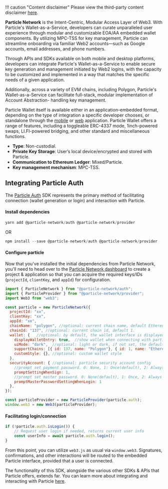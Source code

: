 !!! caution "Content disclaimer"
    Please view the third-party content disclaimer [here](https://github.com/0xPolygon/wiki/blob/master/CONTENT_DISCLAIMER.md).

**Particle Network** is the Intent-Centric, Modular Access Layer of Web3. With Particle's Wallet-as-a-Service, developers can curate unparalleled user experience through modular and customizable EOA/AA embedded wallet components. By utilizing MPC-TSS for key management, Particle can streamline onboarding via familiar Web2 accounts—such as Google accounts, email addresses, and phone numbers.

Through APIs and SDKs available on both mobile and desktop platforms, developers can integrate Particle's Wallet-as-a-Service to enable secure key generation and management initiated by Web2 logins, with the capacity to be customized and implemented in a way that matches the specific needs of a given application.

Additionally, across a variety of EVM chains, including Polygon, Particle's Wallet-as-a-Service can facilitate full-stack, modular implementation of Account Abstraction- handling key management.

Particle Wallet itself is available either in an application-embedded format, depending on the type of integration a specific developer chooses, or standalone through the [mobile](https://apps.apple.com/us/app/particle-crypto-wallet/id1632425771) or [web](https://wallet.particle.network) application. Particle Wallet offers a range of features, including a toggleable ERC-4337 mode, 1inch-powered swaps, LI.FI-powered bridging, and other standard and miscellaneous functions.

- **Type**: Non-custodial.
- **Private Key Storage**: User’s local device/encrypted and stored with Particle.
- **Communication to Ethereum Ledger**: Mixed/Particle.
- **Key management mechanism**: MPC-TSS.

## Integrating Particle Auth
The [Particle Auth](https://docs.particle.network/developers/auth-service/sdks/web) SDK represents the primary method of facilitating connection (wallet generation or login) and interaction with Particle.

#### Install dependencies

```js
yarn add @particle-network/auth @particle-network/provider
```
OR
```js
npm install --save @particle-network/auth @particle-network/provider
```

#### Configure particle

Now that you've installed the initial dependencies from Particle Network, you'll need to head over to the [Particle Network dashboard](https://dashboard.particle.network/#/login) to create a project & application so that you can acquire the required keys/IDs (`projectId`, `clientKey`, and `appId`) for configuration.

````js
import { ParticleNetwork } from "@particle-network/auth";
import { ParticleProvider } from "@particle-network/provider";
import Web3 from "web3";

const particle = new ParticleNetwork({
  projectId: "xx",
  clientKey: "xx",
  appId: "xx",
  chainName: "polygon", //optional: current chain name, default Ethereum.
  chainId: "137", //optional: current chain id, default 1.
  wallet: {   //optional: by default, the wallet interface is displayed in the bottom right corner of the webpage as an embedded popup.
    displayWalletEntry: true,  //show wallet when connecting with particle.
    uiMode: "dark",  //optional: light or dark, if not set, the default is the same as web auth.
    supportChains: [{ id: 137, name: "Polygon"}, { id: 1, name: "Ethereum"}], // optional: web wallet support chains.
    customStyle: {}, //optional: custom wallet style
  },
  securityAccount: { //optional: particle security account config
    //prompt set payment password. 0: None, 1: Once(default), 2: Always
    promptSettingWhenSign: 1,
    //prompt set master password. 0: None(default), 1: Once, 2: Always
    promptMasterPasswordSettingWhenLogin: 1
  },
});

const particleProvider = new ParticleProvider(particle.auth);
window.web3 = new Web3(particleProvider);
````

#### Facilitating login/connection
````js
if (!particle.auth.isLogin()) {
    // Request user login if needed, returns current user info
    const userInfo = await particle.auth.login();
}
````

From this point, you can utilize `web3.js` as usual via `window.web3`. Signatures, confirmations, and other interactions will be routed to the embedded Particle interface, provided that a user is connected.

The functionality of this SDK, alongside the various other SDKs & APIs that Particle offers, extends far. You can learn more about integrating and interacting with Particle [here](https://docs.particle.network/getting-started/get-started).
